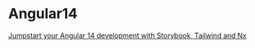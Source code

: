 

# Angular14

[Jumpstart your Angular 14 development with Storybook, Tailwind and Nx](https://blog.nrwl.io/jumpstart-your-angular-14-development-with-storybook-tailwind-and-nx-9b031c83e0ee)